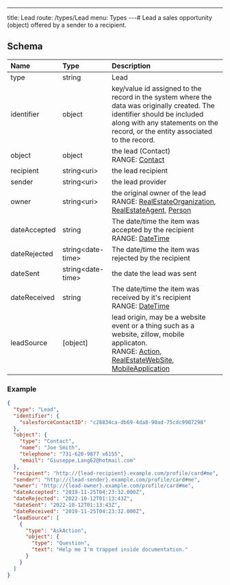 ---
title: Lead
route: /types/Lead
menu: Types
---# Lead
a sales opportunity (object) offered by a sender to a recipient.


## Schema
| Name | Type | Description |
|:-----| :--- | :---------- |
| type | string | Lead  |
| identifier | object | key/value id assigned to the record in the system where the data was originally created. The identifier should be included along with any statements on the record, or the entity associated to the record.  |
| object | object | the lead (Contact) <br/>RANGE: [Contact](/types/Contact) |
| recipient | string&lt;uri&gt;  | the lead recipient  |
| sender | string&lt;uri&gt;  | the lead provider  |
| owner | string&lt;uri&gt;  | the original owner of the lead <br/>RANGE: [RealEstateOrganization](/types/RealEstateOrganization), [RealEstateAgent](/types/RealEstateAgent), [Person](/types/Person) |
| dateAccepted | string | The date/time the item was accepted by the recipient <br/>RANGE: [DateTime](/types/DateTime) |
| dateRejected | string&lt;date-time&gt;  | The date/time the item was rejected by the recipient  |
| dateSent | string&lt;date-time&gt;  | the date the lead was sent  |
| dateReceived | string | The date/time the item was received by it's recipient <br/>RANGE: [DateTime](/types/DateTime) |
| leadSource | [object] | lead origin, may be a website event or a thing such as a website, zillow, mobile applicaton. <br/>RANGE: [Action](/types/Action), [RealEstateWebSite](/types/RealEstateWebSite), [MobileApplication](/types/MobileApplication) |

### Example
```json
{
  "type": "Lead",
  "identifier": {
    "salesforceContactID": "c28834ca-db69-4da8-90ad-75cdc9907298"
  },
  "object": {
    "type": "Contact",
    "name": "Joe Smith",
    "telephone": "731-620-9877 x6155",
    "email": "Giuseppe.Lang62@hotmail.com"
  },
  "recipient": "http://{lead-recipient}.example.com/profile/card#me",
  "sender": "http://{lead-sender}.example.com/profile/card#me",
  "owner": "http://{lead-owner}.example.com/profile/card#me",
  "dateAccepted": "2019-11-25T04:23:32.000Z",
  "dateRejected": "2022-10-12T01:13:43Z",
  "dateSent": "2022-10-12T01:13:43Z",
  "dateReceived": "2019-11-25T04:23:32.000Z",
  "leadSource": [
    {
      "type": "AskAction",
      "object": {
        "type": "Question",
        "text": "Help me I'm trapped inside documentation."
      }
    }
  ]
}
```
